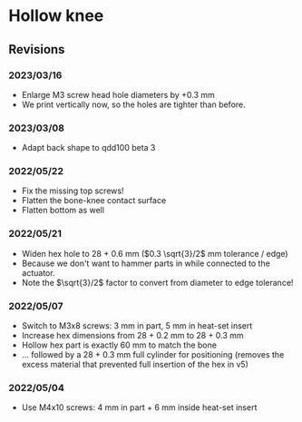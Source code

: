 # Hollow knee

## Revisions

### 2023/03/16

- Enlarge M3 screw head hole diameters by +0.3 mm
- We print vertically now, so the holes are tighter than before.

### 2023/03/08

- Adapt back shape to qdd100 beta 3

### 2022/05/22

- Fix the missing top screws!
- Flatten the bone-knee contact surface
- Flatten bottom as well

### 2022/05/21

- Widen hex hole to 28 + 0.6 mm ($0.3 \sqrt{3}/2$ mm tolerance / edge)
- Because we don't want to hammer parts in while connected to the actuator.
- Note the $\sqrt{3}/2$ factor to convert from diameter to edge tolerance!

### 2022/05/07

- Switch to M3x8 screws: 3 mm in part, 5 mm in heat-set insert
- Increase hex dimensions from 28 + 0.2 mm to 28 + 0.3 mm
- Hollow hex part is exactly 60 mm to match the bone
- ... followed by a 28 + 0.3 mm full cylinder for positioning (removes the excess material that prevented full insertion of the hex in v5)

### 2022/05/04

- Use M4x10 screws: 4 mm in part + 6 mm inside heat-set insert
